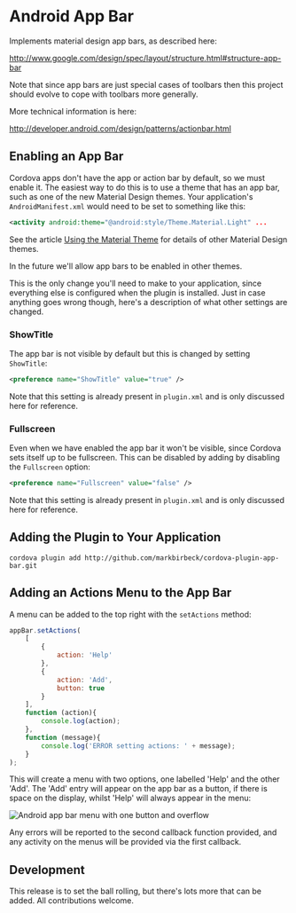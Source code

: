 # Android App Bar

Implements material design app bars, as described here:

http://www.google.com/design/spec/layout/structure.html#structure-app-bar

Note that since app bars are just special cases of toolbars then this project should evolve to cope with toolbars more generally.

More technical information is here:

http://developer.android.com/design/patterns/actionbar.html

## Enabling an App Bar

Cordova apps don't have the app or action bar by default, so we must enable it. The easiest way to do this is to use a theme that has an app bar, such as one of the new Material Design themes. Your application's `AndroidManifest.xml` would need to be set to something like this:

```xml
<activity android:theme="@android:style/Theme.Material.Light" ...
```

See the article [Using the Material Theme](https://developer.android.com/training/material/theme.html) for details of other Material Design themes.

In the future we'll allow app bars to be enabled in other themes.

This is the only change you'll need to make to your application, since everything else is configured when the plugin is installed. Just in case anything goes wrong though, here's a description of what other settings are changed.

### ShowTitle

The app bar is not visible by default but this is changed by setting `ShowTitle`:

```xml
<preference name="ShowTitle" value="true" />
```

Note that this setting is already present in `plugin.xml` and is only discussed here for reference.

### Fullscreen

Even when we have enabled the app bar it won't be visible, since Cordova sets itself up to be fullscreen. This can be disabled by adding by disabling the `Fullscreen` option:

```xml
<preference name="Fullscreen" value="false" />
```

Note that this setting is already present in `plugin.xml` and is only discussed here for reference.

## Adding the Plugin to Your Application

```shell
cordova plugin add http://github.com/markbirbeck/cordova-plugin-app-bar.git
```

## Adding an Actions Menu to the App Bar

A menu can be added to the top right with the `setActions` method:

```javascript
appBar.setActions(
    [
        {
            action: 'Help'
        },
        {
            action: 'Add',
            button: true
        }
    ],
    function (action){
        console.log(action);
    },
    function (message){
        console.log('ERROR setting actions: ' + message);
    }
);
```

This will create a menu with two options, one labelled 'Help' and the other 'Add'. The 'Add' entry will appear on the app bar as a button, if there is space on the display, whilst 'Help' will always appear in the menu:

![Android app bar menu with one button and overflow](https://www.evernote.com/shard/s21/sh/5a85580c-8094-4c5b-ad04-3256852d1795/0ce009922237c384bdc2293a3160c987/deep/0/Genymotion-for-personal-use---steroids-(1080x1920,-480dpi)---192.168.59.101.png)

Any errors will be reported to the second callback function provided, and any activity on the menus will be provided via the first callback.

## Development

This release is to set the ball rolling, but there's lots more that can be added. All contributions welcome.
